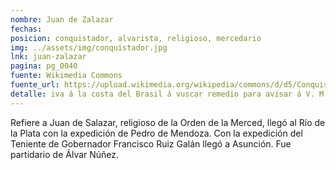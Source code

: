 ```yaml
---
nombre: Juan de Zalazar
fechas: 
posicion: conquistador, alvarista, religioso, mercedario
img: ../assets/img/conquistador.jpg
lnk: juan-zalazar
pagina: pg_0040
fuente: Wikimedia Commons
fuente_url: https://upload.wikimedia.org/wikipedia/commons/d/d5/Conquistador_espa%C3%B1ol.JPG
detalle: iva á la costa del Brasil á vuscar remedio para avisar á V. M. de la traicion é levantamiento de esta tierra é porque un Fray Juan de Zalazar
---
```


<p>Refiere a Juan de Salazar, religioso de la Orden de la Merced, llegó al Río de la Plata con la expedición de Pedro de Mendoza. Con la expedición del Teniente de Gobernador Francisco Ruiz Galán llegó a Asunción. Fue partidario de Álvar Núñez.</p>